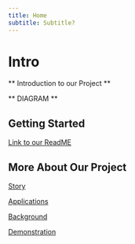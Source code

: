 ```yaml
---
title: Home
subtitle: Subtitle?
---
```


# Intro
** Introduction to our Project **

** DIAGRAM **

## Getting Started

[Link to our ReadME](https://github.com/AmyPhung/SLAM-SoftDes-Final-Project/blob/master/README.md)

## More About Our Project
[Story](https://amyphung.github.io/SLAM-SoftDes-Final-Project/Story.html)

[Applications](https://amyphung.github.io/SLAM-SoftDes-Final-Project/Applications.html)

[Background](https://amyphung.github.io/SLAM-SoftDes-Final-Project/Background.html)

[Demonstration](https://amyphung.github.io/SLAM-SoftDes-Final-Project/Demonstration.html)

